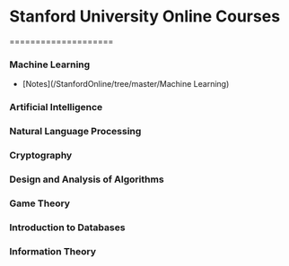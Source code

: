 # Stanford University Online Courses
====================

### Machine Learning
- [Notes](/StanfordOnline/tree/master/Machine Learning)

### Artificial Intelligence

### Natural Language Processing

### Cryptography

### Design and Analysis of Algorithms

### Game Theory

### Introduction to Databases

### Information Theory